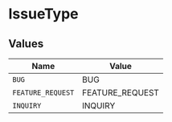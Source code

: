 # IssueType


## Values

| Name              | Value             |
| ----------------- | ----------------- |
| `BUG`             | BUG               |
| `FEATURE_REQUEST` | FEATURE_REQUEST   |
| `INQUIRY`         | INQUIRY           |